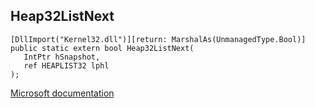 ## Heap32ListNext

```
[DllImport("Kernel32.dll")][return: MarshalAs(UnmanagedType.Bool)]
public static extern bool Heap32ListNext(
   IntPtr hSnapshot,
   ref HEAPLIST32 lphl
);
```

[Microsoft documentation](https://docs.microsoft.com/en-us/windows/win32/api/tlhelp32/nf-tlhelp32-heap32listnext)
